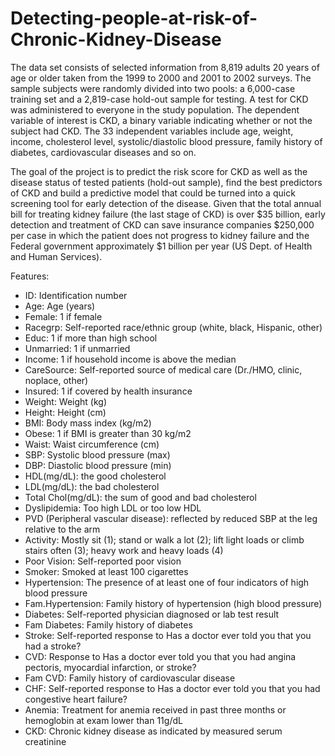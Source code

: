 # Detecting-people-at-risk-of-Chronic-Kidney-Disease
The data set consists of selected information from 8,819 adults 20 years of age or older taken from the 1999 to 2000 and 2001 to 2002 surveys. The sample subjects were randomly divided into two pools: a 6,000-case training set and a 2,819-case hold-out sample for testing. A test for CKD was administered to everyone in the study population. The dependent variable of interest is CKD, a binary variable indicating whether or not the subject had CKD. The 33 independent variables include age, weight, income, cholesterol level, systolic/diastolic blood pressure, family history of diabetes, cardiovascular diseases and so on.

The goal of the project is to predict the risk score for CKD as well as the disease status of tested patients (hold-out sample), find the best predictors of CKD and build a predictive model that could be turned into a quick screening tool for early detection of the disease. Given that the total annual bill for treating kidney failure (the last stage of CKD) is over $35 billion, early detection and treatment of CKD can save insurance companies $250,000 per case in which the patient does not progress to kidney failure and the Federal government approximately $1 billion per year (US Dept. of Health and Human Services).

Features: 
* ID: Identification number
* Age: Age (years)
* Female: 1 if female
* Racegrp: Self-reported race/ethnic group (white, black, Hispanic, other)
* Educ: 1 if more than high school
* Unmarried: 1 if unmarried
* Income: 1 if household income is above the median
* CareSource: Self-reported source of medical care (Dr./HMO, clinic, noplace, other)
* Insured: 1 if covered by health insurance
* Weight: Weight (kg)
* Height: Height (cm)
* BMI: Body mass index (kg/m2)
* Obese: 1 if BMI is greater than 30 kg/m2
* Waist: Waist circumference (cm)
* SBP: Systolic blood pressure (max)
* DBP: Diastolic blood pressure (min)
* HDL(mg/dL): the good cholesterol
* LDL(mg/dL): the bad cholesterol
* Total Chol(mg/dL): the sum of good and bad cholesterol
* Dyslipidemia: Too high LDL or too low HDL
* PVD (Peripheral vascular disease): reflected by reduced SBP at the leg relative to the
arm
* Activity: Mostly sit (1); stand or walk a lot (2); lift light loads or climb stairs often (3); heavy work and heavy loads (4)
* Poor Vision: Self-reported poor vision
* Smoker: Smoked at least 100 cigarettes
* Hypertension: The presence of at least one of four indicators of high blood pressure
* Fam.Hypertension: Family history of hypertension (high blood pressure)
* Diabetes: Self-reported physician diagnosed or lab test result
* Fam Diabetes: Family history of diabetes
* Stroke: Self-reported response to Has a doctor ever told you that you had a stroke?
* CVD: Response to Has a doctor ever told you that you had angina pectoris, myocardial infarction, or stroke?
* Fam CVD: Family history of cardiovascular disease
* CHF: Self-reported response to Has a doctor ever told you that you had congestive heart failure?
* Anemia: Treatment for anemia received in past three months or hemoglobin at exam lower than 11g/dL
* CKD: Chronic kidney disease as indicated by measured serum creatinine

